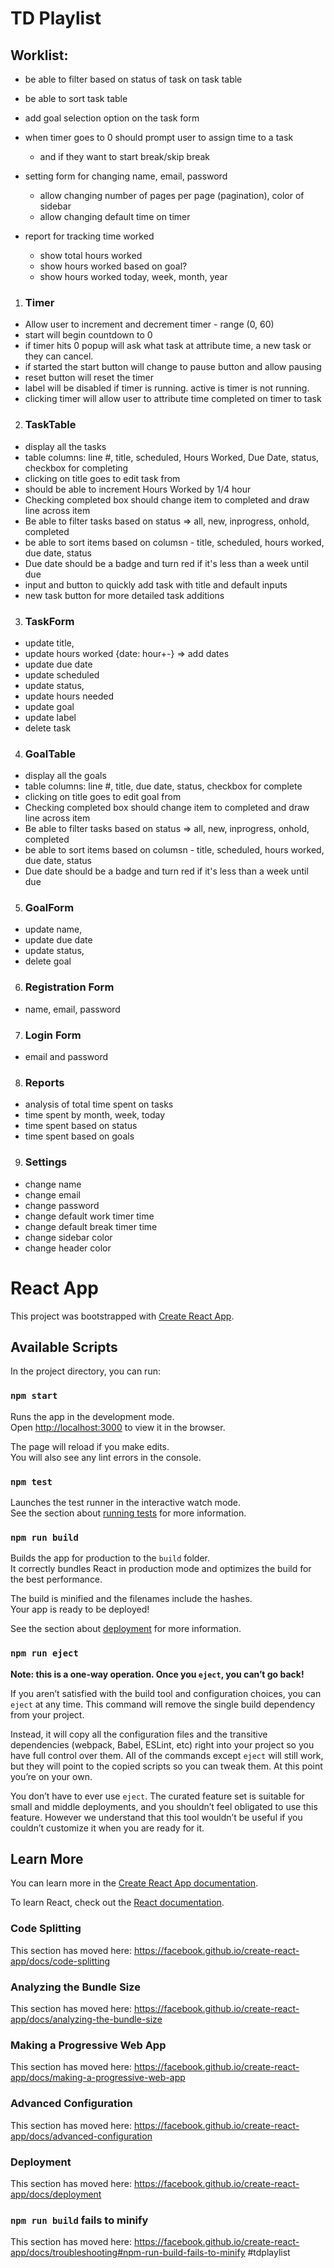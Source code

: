 # TD Playlist

## Worklist:

- be able to filter based on status of task on task table
- be able to sort task table
- add goal selection option on the task form

- when timer goes to 0 should prompt user to assign time to a task 
  - and if they want to start break/skip break

- setting form for changing name, email, password
  - allow changing number of pages per page (pagination), color of sidebar
  - allow changing default time on timer

- report for tracking time worked
  - show total hours worked
  - show hours worked based on goal?
  - show hours worked today, week, month, year

1.  ### Timer

- Allow user to increment and decrement timer - range (0, 60)
- start will begin countdown to 0
- if timer hits 0 popup will ask what task at attribute time, a new task or they can cancel.
- if started the start button will change to pause button and allow pausing
- reset button will reset the timer
- label will be disabled if timer is running. active is timer is not running.
- clicking timer will allow user to attribute time completed on timer to task

2.  ### TaskTable

- display all the tasks
- table columns: line #, title, scheduled, Hours Worked, Due Date, status, checkbox for completing
- clicking on title goes to edit task from
- should be able to increment Hours Worked by 1/4 hour
- Checking completed box should change item to completed and draw line across item
- Be able to filter tasks based on status => all, new, inprogress, onhold, completed
- be able to sort items based on columsn - title, scheduled, hours worked, due date, status
- Due date should be a badge and turn red if it's less than a week until due
- input and button to quickly add task with title and default inputs
- new task button for more detailed task additions

3. ### TaskForm

- update title,
- update hours worked {date: hour+-} => add dates
- update due date
- update scheduled
- update status,
- update hours needed
- update goal
- update label
- delete task

4. ### GoalTable

- display all the goals
- table columns: line #, title, due date, status, checkbox for complete
- clicking on title goes to edit goal from
- Checking completed box should change item to completed and draw line across item
- Be able to filter tasks based on status => all, new, inprogress, onhold, completed
- be able to sort items based on columsn - title, scheduled, hours worked, due date, status
- Due date should be a badge and turn red if it's less than a week until due

5. ### GoalForm

- update name,
- update due date
- update status,
- delete goal

6. ### Registration Form

- name, email, password

7. ### Login Form

- email and password

8. ### Reports

- analysis of total time spent on tasks
- time spent by month, week, today
- time spent based on status
- time spent based on goals

9.  ### Settings

- change name
- change email
- change password
- change default work timer time
- change default break timer time
- change sidebar color
- change header color

# React App

This project was bootstrapped with [Create React App](https://github.com/facebook/create-react-app).

## Available Scripts

In the project directory, you can run:

### `npm start`

Runs the app in the development mode.<br />
Open [http://localhost:3000](http://localhost:3000) to view it in the browser.

The page will reload if you make edits.<br />
You will also see any lint errors in the console.

### `npm test`

Launches the test runner in the interactive watch mode.<br />
See the section about [running tests](https://facebook.github.io/create-react-app/docs/running-tests) for more information.

### `npm run build`

Builds the app for production to the `build` folder.<br />
It correctly bundles React in production mode and optimizes the build for the best performance.

The build is minified and the filenames include the hashes.<br />
Your app is ready to be deployed!

See the section about [deployment](https://facebook.github.io/create-react-app/docs/deployment) for more information.

### `npm run eject`

**Note: this is a one-way operation. Once you `eject`, you can’t go back!**

If you aren’t satisfied with the build tool and configuration choices, you can `eject` at any time. This command will remove the single build dependency from your project.

Instead, it will copy all the configuration files and the transitive dependencies (webpack, Babel, ESLint, etc) right into your project so you have full control over them. All of the commands except `eject` will still work, but they will point to the copied scripts so you can tweak them. At this point you’re on your own.

You don’t have to ever use `eject`. The curated feature set is suitable for small and middle deployments, and you shouldn’t feel obligated to use this feature. However we understand that this tool wouldn’t be useful if you couldn’t customize it when you are ready for it.

## Learn More

You can learn more in the [Create React App documentation](https://facebook.github.io/create-react-app/docs/getting-started).

To learn React, check out the [React documentation](https://reactjs.org/).

### Code Splitting

This section has moved here: https://facebook.github.io/create-react-app/docs/code-splitting

### Analyzing the Bundle Size

This section has moved here: https://facebook.github.io/create-react-app/docs/analyzing-the-bundle-size

### Making a Progressive Web App

This section has moved here: https://facebook.github.io/create-react-app/docs/making-a-progressive-web-app

### Advanced Configuration

This section has moved here: https://facebook.github.io/create-react-app/docs/advanced-configuration

### Deployment

This section has moved here: https://facebook.github.io/create-react-app/docs/deployment

### `npm run build` fails to minify

This section has moved here: https://facebook.github.io/create-react-app/docs/troubleshooting#npm-run-build-fails-to-minify
#tdplaylist
